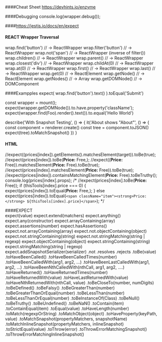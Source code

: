 ####Cheat Sheet
https://devhints.io/enzyme

####Debugging
console.log(wrapper.debug()); 

####https://jestjs.io/docs/en/expect


#### REACT Wrapper Traversal
wrap.find('button')   // → ReactWrapper
wrap.filter('button') // → ReactWrapper
wrap.not('span')      // → ReactWrapper (inverse of filter())
wrap.children()       // → ReactWrapper
wrap.parent()         // → ReactWrapper
wrap.closest('div')   // → ReactWrapper
wrap.childAt(0)       // → ReactWrapper
wrap.at(0)            // → ReactWrapper
wrap.first()          // → ReactWrapper
wrap.last()           // → ReactWrapper
wrap.get(0)           // → ReactElement
wrap.getNode()        // → ReactElement
wrap.getNodes()       // → Array<ReactElement>
wrap.getDOMNode()     // → DOMComponent

####Exampples
expect(
  wrap.find('button').text()
).toEqual('Submit')


const wrapper = mount(<MyComponent />);
expect(wrapper.getDOMNode()).to.have.property('className');
expect(wrapper.find(Foo).render().text()).to.equal('Hello World')



describe('With Snapshot Testing', () => {
  it('About shows "About"', () => {
    const component = renderer.create(<About />)
    const tree = component.toJSON()
    expect(tree).toMatchSnapshot()
  })
}

#### HTML
 //expect((prices[index]).getElements().matchesElement(target)).toBe(true);
            //expect(prices[index]).toBe(<span className="item"><strong>Price:</strong> Free</span>,);
            //expect((<span className="item"><strong>Price:</strong> Free</span>)).matchesElement(<span className="item"><strong>Price:</strong> Free</span>).toBe(true);
            //expect(prices[index].matchesElement(<span className="item"><strong>Price:</strong> Free</span>)).toBe(true);
             //expect(prices[index]).containsMatchingElement(<span className="item"><strong>Price:</strong> Free</span>).toBeTruthy();
                console.log(prices[index].props);
             /*
            //expect(prices[index].toBe(<span className="item"><strong>Price:</strong> Free</span>));
            if (thisTools[index].price === 0) {
                expect(prices[index]).toEqual(<span className="item"><strong>Price:</strong> Free</span>,);
            }
            else
            expect(prices[index]).toEqual(`<span className="item"><strong>Price:</strong> ${thisTools[index].price}</span>`);
            */

####EXPECT            
expect(value)
expect.extend(matchers)
expect.anything()
expect.any(constructor)
expect.arrayContaining(array)
expect.assertions(number)
expect.hasAssertions()
expect.not.arrayContaining(array)
expect.not.objectContaining(object)
expect.not.stringContaining(string)
expect.not.stringMatching(string | regexp)
expect.objectContaining(object)
expect.stringContaining(string)
expect.stringMatching(string | regexp)
expect.addSnapshotSerializer(serializer)
.not
.resolves
.rejects
.toBe(value)
.toHaveBeenCalled()
.toHaveBeenCalledTimes(number)
.toHaveBeenCalledWith(arg1, arg2, ...)
.toHaveBeenLastCalledWith(arg1, arg2, ...)
.toHaveBeenNthCalledWith(nthCall, arg1, arg2, ....)
.toHaveReturned()
.toHaveReturnedTimes(number)
.toHaveReturnedWith(value)
.toHaveLastReturnedWith(value)
.toHaveNthReturnedWith(nthCall, value)
.toBeCloseTo(number, numDigits)
.toBeDefined()
.toBeFalsy()
.toBeGreaterThan(number)
.toBeGreaterThanOrEqual(number)
.toBeLessThan(number)
.toBeLessThanOrEqual(number)
.toBeInstanceOf(Class)
.toBeNull()
.toBeTruthy()
.toBeUndefined()
.toBeNaN()
.toContain(item)
.toContainEqual(item)
.toEqual(value)
.toHaveLength(number)
.toMatch(regexpOrString)
.toMatchObject(object)
.toHaveProperty(keyPath, value)
.toMatchSnapshot(propertyMatchers, snapshotName)
.toMatchInlineSnapshot(propertyMatchers, inlineSnapshot)
.toStrictEqual(value)
.toThrow(error)
.toThrowErrorMatchingSnapshot()
.toThrowErrorMatchingInlineSnapshot()